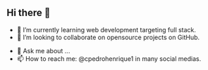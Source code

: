 ## Hi there 👋
 <!-- - 🔭 I’m currently working on learning -->
- 🌱 I’m currently learning web development targeting full stack.
- 👯 I’m looking to collaborate on opensource projects on GitHub.
<!-- - 🤔 I’m looking for help with ... -->
- 💬 Ask me about ...
- 📫 How to reach me: @cpedrohenrique1 in many social medias.
<!-- ⚡ Fun fact: I -->
